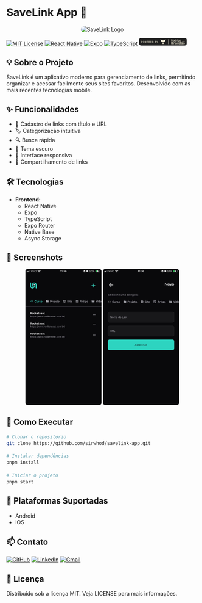 # SaveLink App 📱

<p align="center">
  <img src="./assets/images/icon.png" alt="SaveLink Logo" style="border-radius: 10px" width="200"/>
</p>

[![MIT License](https://img.shields.io/badge/License-MIT-green.svg)](https://choosealicense.com/licenses/mit/)
[![React Native](https://img.shields.io/badge/React_Native-20232A?style=flat&logo=react&logoColor=61DAFB)](https://reactnative.dev/)
[![Expo](https://img.shields.io/badge/Expo-000020?style=flat&logo=expo&logoColor=white)](https://expo.dev/)
[![TypeScript](https://img.shields.io/badge/TypeScript-007ACC?style=flat&logo=typescript&logoColor=white)](https://www.typescriptlang.org/)
<img src="./assets/images/tag.png" width="125" style="border-radius: 5px" alt="Tag"/>

## 💡 Sobre o Projeto

SaveLink é um aplicativo moderno para gerenciamento de links, permitindo organizar e acessar facilmente seus sites favoritos. Desenvolvido com as mais recentes tecnologias mobile.

## ✨ Funcionalidades

- 📝 Cadastro de links com título e URL
- 🏷️ Categorização intuitiva
- 🔍 Busca rápida
- 🌙 Tema escuro
- 📱 Interface responsiva
- 🔗 Compartilhamento de links

## 🛠️ Tecnologias

- **Frontend:**
  - React Native
  - Expo
  - TypeScript
  - Expo Router
  - Native Base
  - Async Storage

## 📱 Screenshots

<p align="center">
  <img src="./assets/images/home-page.jpeg" width="200" style="border-radius: 5px" alt="Tela Inicial"/>
  <img src="./assets/images/add-link.jpeg" width="200" style="border-radius: 5px" alt="Adicionar Link"/>
</p>

## 🚀 Como Executar

```bash
# Clonar o repositório
git clone https://github.com/sirwhod/savelink-app.git

# Instalar dependências
pnpm install

# Iniciar o projeto
pnpm start
```

## 📱 Plataformas Suportadas

- Android
- iOS

## 📫 Contato

[![GitHub](https://img.shields.io/badge/GitHub-100000?style=for-the-badge&logo=github&logoColor=white)](https://github.com/sirwhod)
[![LinkedIn](https://img.shields.io/badge/LinkedIn-0077B5?style=for-the-badge&logo=linkedin&logoColor=white)](https://www.linkedin.com/in/rodrigo-brandao/)
[![Gmail](https://img.shields.io/badge/Gmail-D14836?style=for-the-badge&logo=gmail&logoColor=white)](mailto:rodrigo.brandao98@gmail.com)

## 📝 Licença

Distribuído sob a licença MIT. Veja LICENSE para mais informações.
